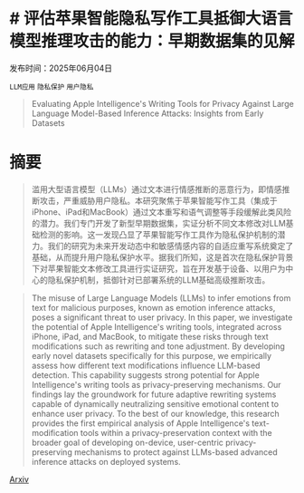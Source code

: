 # # 评估苹果智能隐私写作工具抵御大语言模型推理攻击的能力：早期数据集的见解

发布时间：2025年06月04日

`LLM应用` `隐私保护` `用户隐私`

> Evaluating Apple Intelligence's Writing Tools for Privacy Against Large Language Model-Based Inference Attacks: Insights from Early Datasets

# 摘要

> 滥用大型语言模型（LLMs）通过文本进行情感推断的恶意行为，即情感推断攻击，严重威胁用户隐私。本研究聚焦于苹果智能写作工具（集成于iPhone、iPad和MacBook）通过文本重写和语气调整等手段缓解此类风险的潜力。我们专门开发了新型早期数据集，实证分析不同文本修改对LLM基础检测的影响。这一发现凸显了苹果智能写作工具作为隐私保护机制的潜力。我们的研究为未来开发动态中和敏感情感内容的自适应重写系统奠定了基础，从而提升用户隐私保护水平。据我们所知，这是首次在隐私保护背景下对苹果智能文本修改工具进行实证研究，旨在开发基于设备、以用户为中心的隐私保护机制，抵御针对已部署系统的LLM基础高级推断攻击。

> The misuse of Large Language Models (LLMs) to infer emotions from text for malicious purposes, known as emotion inference attacks, poses a significant threat to user privacy. In this paper, we investigate the potential of Apple Intelligence's writing tools, integrated across iPhone, iPad, and MacBook, to mitigate these risks through text modifications such as rewriting and tone adjustment. By developing early novel datasets specifically for this purpose, we empirically assess how different text modifications influence LLM-based detection. This capability suggests strong potential for Apple Intelligence's writing tools as privacy-preserving mechanisms. Our findings lay the groundwork for future adaptive rewriting systems capable of dynamically neutralizing sensitive emotional content to enhance user privacy. To the best of our knowledge, this research provides the first empirical analysis of Apple Intelligence's text-modification tools within a privacy-preservation context with the broader goal of developing on-device, user-centric privacy-preserving mechanisms to protect against LLMs-based advanced inference attacks on deployed systems.

[Arxiv](https://arxiv.org/abs/2506.03870)